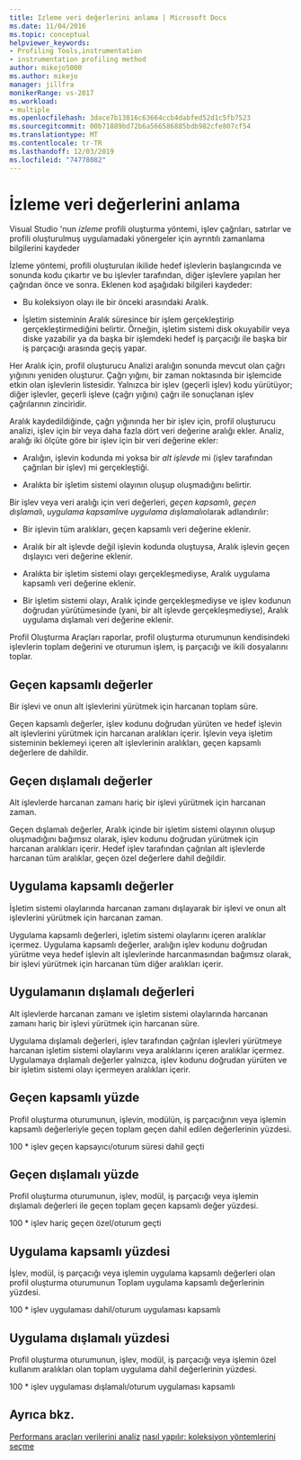 ```yaml
---
title: Izleme veri değerlerini anlama | Microsoft Docs
ms.date: 11/04/2016
ms.topic: conceptual
helpviewer_keywords:
- Profiling Tools,instrumentation
- instrumentation profiling method
author: mikejo5000
ms.author: mikejo
manager: jillfra
monikerRange: vs-2017
ms.workload:
- multiple
ms.openlocfilehash: 3dace7b13816c63664ccb4dabfed52d1c5fb7523
ms.sourcegitcommit: 00b71889bd72b6a566586885bdb982cfe807cf54
ms.translationtype: MT
ms.contentlocale: tr-TR
ms.lasthandoff: 12/03/2019
ms.locfileid: "74778082"
---
```

# <a name="understand-instrumentation-data-values"></a>İzleme veri değerlerini anlama

Visual Studio 'nun *izleme* profili oluşturma yöntemi, işlev çağrıları, satırlar ve profili oluşturulmuş uygulamadaki yönergeler için ayrıntılı zamanlama bilgilerini kaydeder

İzleme yöntemi, profili oluşturulan ikilide hedef işlevlerin başlangıcında ve sonunda kodu çıkartır ve bu işlevler tarafından, diğer işlevlere yapılan her çağrıdan önce ve sonra. Eklenen kod aşağıdaki bilgileri kaydeder:

- Bu koleksiyon olayı ile bir önceki arasındaki Aralık.

- İşletim sisteminin Aralık süresince bir işlem gerçekleştirip gerçekleştirmediğini belirtir. Örneğin, işletim sistemi disk okuyabilir veya diske yazabilir ya da başka bir işlemdeki hedef iş parçacığı ile başka bir iş parçacığı arasında geçiş yapar.

Her Aralık için, profil oluşturucu Analizi aralığın sonunda mevcut olan çağrı yığınını yeniden oluşturur. Çağrı yığını, bir zaman noktasında bir işlemcide etkin olan işlevlerin listesidir. Yalnızca bir işlev (geçerli işlev) kodu yürütüyor; diğer işlevler, geçerli işleve (çağrı yığını) çağrı ile sonuçlanan işlev çağrılarının zinciridir.

Aralık kaydedildiğinde, çağrı yığınında her bir işlev için, profil oluşturucu analizi, işlev için bir veya daha fazla dört veri değerine aralığı ekler. Analiz, aralığı iki ölçüte göre bir işlev için bir veri değerine ekler:

- Aralığın, işlevin kodunda mi yoksa bir *alt işlevde* mi (işlev tarafından çağrılan bir işlev) mi gerçekleştiği.

- Aralıkta bir işletim sistemi olayının oluşup oluşmadığını belirtir.

Bir işlev veya veri aralığı için veri değerleri, *geçen kapsamlı*, *geçen dışlamalı*, *uygulama kapsamlı*ve *uygulama dışlamalı*olarak adlandırılır:

- Bir işlevin tüm aralıkları, geçen kapsamlı veri değerine eklenir.

- Aralık bir alt işlevde değil işlevin kodunda oluştuysa, Aralık işlevin geçen dışlayıcı veri değerine eklenir.

- Aralıkta bir işletim sistemi olayı gerçekleşmediyse, Aralık uygulama kapsamlı veri değerine eklenir.

- Bir işletim sistemi olayı, Aralık içinde gerçekleşmediyse ve işlev kodunun doğrudan yürütümesinde (yani, bir alt işlevde gerçekleşmediyse), Aralık uygulama dışlamalı veri değerine eklenir.

Profil Oluşturma Araçları raporlar, profil oluşturma oturumunun kendisindeki işlevlerin toplam değerini ve oturumun işlem, iş parçacığı ve ikili dosyalarını toplar.

## <a name="elapsed-inclusive-values"></a>Geçen kapsamlı değerler

Bir işlevi ve onun alt işlevlerini yürütmek için harcanan toplam süre.

Geçen kapsamlı değerler, işlev kodunu doğrudan yürüten ve hedef işlevin alt işlevlerini yürütmek için harcanan aralıkları içerir. İşlevin veya işletim sisteminin beklemeyi içeren alt işlevlerinin aralıkları, geçen kapsamlı değerlere de dahildir.

## <a name="elapsed-exclusive-values"></a>Geçen dışlamalı değerler

Alt işlevlerde harcanan zamanı hariç bir işlevi yürütmek için harcanan zaman.

Geçen dışlamalı değerler, Aralık içinde bir işletim sistemi olayının oluşup oluşmadığını bağımsız olarak, işlev kodunu doğrudan yürütmek için harcanan aralıkları içerir. Hedef işlev tarafından çağrılan alt işlevlerde harcanan tüm aralıklar, geçen özel değerlere dahil değildir.

## <a name="application-inclusive-values"></a>Uygulama kapsamlı değerler

İşletim sistemi olaylarında harcanan zamanı dışlayarak bir işlevi ve onun alt işlevlerini yürütmek için harcanan zaman.

Uygulama kapsamlı değerleri, işletim sistemi olaylarını içeren aralıklar içermez. Uygulama kapsamlı değerler, aralığın işlev kodunu doğrudan yürütme veya hedef işlevin alt işlevlerinde harcanmasından bağımsız olarak, bir işlevi yürütmek için harcanan tüm diğer aralıkları içerir.

## <a name="application-exclusive-values"></a>Uygulamanın dışlamalı değerleri

Alt işlevlerde harcanan zamanı ve işletim sistemi olaylarında harcanan zamanı hariç bir işlevi yürütmek için harcanan süre.

Uygulama dışlamalı değerleri, işlev tarafından çağrılan işlevleri yürütmeye harcanan işletim sistemi olaylarını veya aralıklarını içeren aralıklar içermez. Uygulamaya dışlamalı değerler yalnızca, işlev kodunu doğrudan yürüten ve bir işletim sistemi olayı içermeyen aralıkları içerir.

## <a name="elapsed-inclusive-percent"></a>Geçen kapsamlı yüzde

Profil oluşturma oturumunun, işlevin, modülün, iş parçacığının veya işlemin kapsamlı değerleriyle geçen toplam geçen dahil edilen değerlerinin yüzdesi.

100 * işlev geçen kapsayıcı/oturum süresi dahil geçti

## <a name="elapsed-exclusive-percent"></a>Geçen dışlamalı yüzde

Profil oluşturma oturumunun, işlev, modül, iş parçacığı veya işlemin dışlamalı değerleri ile geçen toplam geçen kapsamlı değer yüzdesi.

100 * işlev hariç geçen özel/oturum geçti

## <a name="application-inclusive-percent"></a>Uygulama kapsamlı yüzdesi

İşlev, modül, iş parçacığı veya işlemin uygulama kapsamlı değerleri olan profil oluşturma oturumunun Toplam uygulama kapsamlı değerlerinin yüzdesi.

100 * işlev uygulaması dahil/oturum uygulaması kapsamlı

## <a name="application-exclusive-percent"></a>Uygulama dışlamalı yüzdesi

Profil oluşturma oturumunun, işlev, modül, iş parçacığı veya işlemin özel kullanım aralıkları olan toplam uygulama dahil değerlerinin yüzdesi.

100 * işlev uygulaması dışlamalı/oturum uygulaması kapsamlı

## <a name="see-also"></a>Ayrıca bkz.

[Performans araçları verilerini analiz](../profiling/analyzing-performance-tools-data.md)
[nasıl yapılır: koleksiyon yöntemlerini seçme](../profiling/how-to-choose-collection-methods.md)
